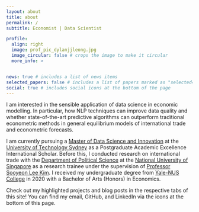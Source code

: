 ```yaml
---
layout: about
title: about
permalink: /
subtitle: Economist | Data Scientist

profile:
  align: right
  image: prof_pic_dylanjjleong.jpg
  image_circular: false # crops the image to make it circular
  more_info: >


news: true # includes a list of news items
selected_papers: false # includes a list of papers marked as "selected={true}"
social: true # includes social icons at the bottom of the page
---
```


I am interested in the sensible application of data science in economic modelling. In particular, how NLP techniques can improve data quality and whether state-of-the-art predictive algorithms can outperform traditional econometric methods in general equilibrium models of international trade and econometric forecasts.

I am currently pursuing a [Master of Data Science and Innovation](https://www.uts.edu.au/study/find-a-course/master-data-science-and-innovation) at the [University of Technology Sydney](https://www.uts.edu.au/) as a Postgraduate Academic Excellence International Scholar. Before this, I conducted research on international trade with the [Department of Political Science](https://fass.nus.edu.sg/pol/) at the [National University of Singapore](https://www.nus.edu.sg) as a research trainee under the supervision of [Professor Sooyeon Lee Kim](https://discovery.nus.edu.sg/2496-sooyeon-lee-kim). I received my undergraduate degree from [Yale-NUS College](https://www.yale-nus.edu.sg) in 2020 with a Bachelor of Arts (Honors) in Economics.

Check out my highlighted projects and blog posts in the respective tabs of this site! You can find my email, GitHub, and LinkedIn via the icons at the bottom of this page.